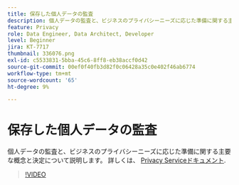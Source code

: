 ```yaml
---
title: 保存した個人データの監査
description: 個人データの監査と、ビジネスのプライバシーニーズに応じた準備に関する主要な概念と決定について説明します。
feature: Privacy
role: Data Engineer, Data Architect, Developer
level: Beginner
jira: KT-7717
thumbnail: 336076.png
exl-id: c5533831-5bba-45c6-8ff8-eb38accf0d42
source-git-commit: 00ef0f40fb3d82f0c06428a35c0e402f46ab6774
workflow-type: tm+mt
source-wordcount: '65'
ht-degree: 9%

---
```


# 保存した個人データの監査

個人データの監査と、ビジネスのプライバシーニーズに応じた準備に関する主要な概念と決定について説明します。 詳しくは、 [Privacy Serviceドキュメント](https://experienceleague.adobe.com/docs/experience-platform/privacy/home.html?lang=ja).

>[!VIDEO](https://video.tv.adobe.com/v/336076?learn=on)
